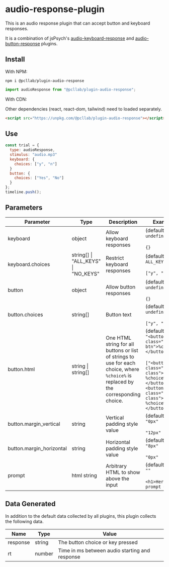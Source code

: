 # audio-response-plugin

This is an audio response plugin that can accept button and keyboard responses.

It is a combination of jsPsych's [audio-keyboard-response](https://www.jspsych.org/7.3/plugins/audio-keyboard-response/) and [audio-button-response](https://www.jspsych.org/7.3/plugins/audio-button-response/) plugins.

## Install

With NPM:

```
npm i @pcllab/plugin-audio-response
```

```js
import audioResponse from "@pcllab/plugin-audio-response";
```

With CDN:

Other dependencies (react, react-dom, tailwind) need to loaded separately.

```html
<script src="https://unpkg.com/@pcllab/plugin-audio-response"></script>
```

## Use

```js
const trial = {
  type: audioResponse,
  stimulus: "audio.mp3"
  keyboard: {
    choices: ["y", "n"]
  }
  button: {
    choices: ["Yes", "No"]
  }
};
timeline.push();
```

## Parameters

| Parameter                | Type                                | Description                                                                                                                          | Examples                                                                                                                                                                           |
| ------------------------ | ----------------------------------- | ------------------------------------------------------------------------------------------------------------------------------------ | ---------------------------------------------------------------------------------------------------------------------------------------------------------------------------------- |
| keyboard                 | object                              | Allow keyboard responses                                                                                                             | (default)<br>`undefined`<br><br>`{}`                                                                                                                                               |
| keyboard.choices         | string[] \| "ALL_KEYS" \| "NO_KEYS" | Restrict keyboard responses                                                                                                          | (default)<br>`ALL_KEYS`<br><br>`["y", "n"]`                                                                                                                                        |
| button                   | object                              | Allow button responses                                                                                                               | (default)<br>`undefined`<br><br>`{}`                                                                                                                                               |
| button.choices           | string[]                            | Button text                                                                                                                          | (default)<br>`undefined`<br><br>`["y", "n"]`                                                                                                                                       |
| button.html              | string \| string[]                  | One HTML string for all buttons or list of strings to use for each choice, where `%choice%` is replaced by the corresponding choice. | (default)<br>`"<button class="jspsych-btn">%choice%</button>"`<br><br>`["<button class="custom-class">1. %choice%</button>", "<button class="custom-class">2. %choice%</button>"]` |
| button.margin_vertical   | string                              | Vertical padding style value                                                                                                         | (default)<br>`"0px"`<br><br>`"12px"`                                                                                                                                               |
| button.margin_horizontal | string                              | Horizontal padding style value                                                                                                       | (default)<br>`"8px"`<br><br>`"0px"`                                                                                                                                                |
| prompt                   | html string                         | Arbitrary HTML to show above the input                                                                                               | (default)<br>`""`<br><br>`<h1>Here is a prompt </h1>`                                                                                                                              |

## Data Generated

In addition to the default data collected by all plugins, this plugin collects the following data.

| Name     | Type   | Value                                          |
| -------- | ------ | ---------------------------------------------- |
| response | string | The button choice or key pressed               |
| rt       | number | Time in ms between audio starting and response |
